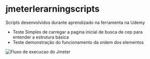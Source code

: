 # jmeterlerarningscripts
Scripts desenvolvidos durante aprendizado na ferramenta na Udemy
<ul>
  <li>Teste Simples de carregar a pagina inicial de busca de cep para entender a estrutura básica</li>
  <li>Teste demonstração do funcionamento da ordem dos elementos</li>
</ul>

![Fluxo de execucao do Jmeter](https://user-images.githubusercontent.com/2924174/90343936-8d59c280-dfeb-11ea-8aa8-14ea984f7d73.png)

